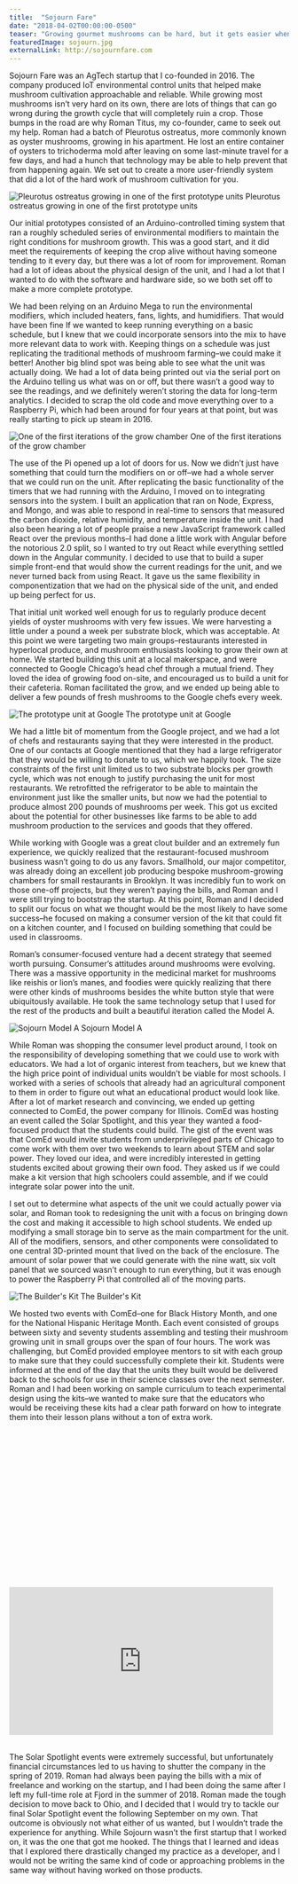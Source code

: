 ```yaml
---
title:  "Sojourn Fare"
date: "2018-04-02T00:00:00-0500"
teaser: "Growing gourmet mushrooms can be hard, but it gets easier when you have a data-heavy AgTech startup doing it for you."
featuredImage: sojourn.jpg
externalLink: http://sojournfare.com
---
```


Sojourn Fare was an AgTech startup that I co-founded in 2016. The company produced IoT environmental control units that helped make mushroom cultivation approachable and reliable. While growing most mushrooms isn’t very hard on its own, there are lots of things that can go wrong during the growth cycle that will completely ruin a crop. Those bumps in the road are why Roman Titus, my co-founder, came to seek out my help. Roman had a batch of Pleurotus ostreatus, more commonly known as oyster mushrooms, growing in his apartment. He lost an entire container of oysters to trichoderma mold after leaving on some last-minute travel for a few days, and had a hunch that technology may be able to help prevent that from happening again. We set out to create a more user-friendly system that did a lot of the hard work of mushroom cultivation for you.

<div class="image-container large-image">
  <img src="./sojourn-2.jpg" alt="Pleurotus ostreatus growing in one of the first prototype units" />
  <a class="image-caption">Pleurotus ostreatus growing in one of the first prototype units</a>
</div>

Our initial prototypes consisted of an Arduino-controlled timing system that ran a roughly scheduled series of environmental modifiers to maintain the right conditions for mushroom growth. This was a good start, and it did meet the requirements of keeping the crop alive without having someone tending to it every day, but there was a lot of room for improvement. Roman had a lot of ideas about the physical design of the unit, and I had a lot that I wanted to do with the software and hardware side, so we both set off to make a more complete prototype.

<div class="paragraph-with-picture">
  <p>We had been relying on an Arduino Mega to run the environmental modifiers, which included heaters, fans, lights, and humidifiers. That would have been fine If we wanted to keep running everything on a basic schedule, but I knew that we could incorporate sensors into the mix to have more relevant data to work with. Keeping things on a schedule was just replicating the traditional methods of mushroom farming–we could make it better! Another big blind spot was being able to see what the unit was actually doing. We had a lot of data being printed out via the serial port on the Arduino telling us what was on or off, but there wasn’t a good way to see the readings, and we definitely weren’t storing the data for long-term analytics. I decided to scrap the old code and move everything over to a Raspberry Pi, which had been around for four years at that point, but was really starting to pick up steam in 2016.</p>

  <div class="image-container small-image">
    <img src="./sojourn-original.jpg" alt="One of the first iterations of the grow chamber" />
    <a class="image-caption">One of the first iterations of the grow chamber</a>
  </div>

</div>

The use of the Pi opened up a lot of doors for us. Now we didn’t just have something that could turn the modifiers on or off–we had a whole server that we could run on the unit. After replicating the basic functionality of the timers that we had running with the Arduino, I moved on to integrating sensors into the system. I built an application that ran on Node, Express, and Mongo, and was able to respond in real-time to sensors that measured the carbon dioxide, relative humidity, and temperature inside the unit. I had also been hearing a lot of people praise a new JavaScript framework called React over the previous months–I had done a little work with Angular before the notorious 2.0 split, so I wanted to try out React while everything settled down in the Angular community. I decided to use that to build a super simple front-end that would show the current readings for the unit, and we never turned back from using React. It gave us the same flexibility in componentization that we had on the physical side of the unit, and ended up being perfect for us.

<div class="paragraph-with-picture">
  <p>That initial unit worked well enough for us to regularly produce decent yields of oyster mushrooms with very few issues. We were harvesting a little under a pound a week per substrate block, which was acceptable. At this point we were targeting two main groups–restaurants interested in hyperlocal produce, and mushroom enthusiasts looking to grow their own at home. We started building this unit at a local makerspace, and were connected to Google Chicago’s head chef through a mutual friend. They loved the idea of growing food on-site, and encouraged us to build a unit for their cafeteria. Roman facilitated the grow, and we ended up being able to deliver a few pounds of fresh mushrooms to the Google chefs every week.</p>

  <div class="image-container small-image">
    <img src="./sojourn-prototype.jpg" alt="The prototype unit at Google" />
    <a class="image-caption">The prototype unit at Google</a>
  </div>

</div>

We had a little bit of momentum from the Google project, and we had a lot of chefs and restaurants saying that they were interested in the product. One of our contacts at Google mentioned that they had a large refrigerator that they would be willing to donate to us, which we happily took. The size constraints of the first unit limited us to two substrate blocks per growth cycle, which was not enough to justify purchasing the unit for most restaurants. We retrofitted the refrigerator to be able to maintain the environment just like the smaller units, but now we had the potential to produce almost 200 pounds of mushrooms per week. This got us excited about the potential for other businesses like farms to be able to add mushroom production to the services and goods that they offered.

While working with Google was a great clout builder and an extremely fun experience, we quickly realized that the restaurant-focused mushroom business wasn’t going to do us any favors. Smallhold, our major competitor, was already doing an excellent job producing bespoke mushroom-growing chambers for small restaurants in Brooklyn. It was incredibly fun to work on those one-off projects, but they weren’t paying the bills, and Roman and I were still trying to bootstrap the startup. At this point, Roman and I decided to split our focus on what we thought would be the most likely to have some success–he focused on making a consumer version of the kit that could fit on a kitchen counter, and I focused on building something that could be used in classrooms.

Roman’s consumer-focused venture had a decent strategy that seemed worth pursuing. Consumer’s attitudes around mushrooms were evolving. There was a massive opportunity in the medicinal market for mushrooms like reishis or lion’s manes, and foodies were quickly realizing that there were other kinds of mushrooms besides the white button style that were ubiquitously available. He took the same technology setup that I used for the rest of the products and built a beautiful iteration called the Model A.

<div class="image-container large-image">
  <img src="./sojourn-model-a.jpg" alt="Sojourn Model A"/>
  <a class="image-caption">Sojourn Model A</a>
</div>

While Roman was shopping the consumer level product around, I took on the responsibility of developing something that we could use to work with educators. We had a lot of organic interest from teachers, but we knew that the high price point of individual units wouldn’t be viable for most schools. I worked with a series of schools that already had an agricultural component to them in order to figure out what an educational product would look like. After a lot of market research and convincing, we ended up getting connected to ComEd, the power company for Illinois. ComEd was hosting an event called the Solar Spotlight, and this year they wanted a food-focused product that the students could build. The gist of the event was that ComEd would invite students from underprivileged parts of Chicago to come work with them over two weekends to learn about STEM and solar power. They loved our idea, and were incredibly interested in getting students excited about growing their own food. They asked us if we could make a kit version that high schoolers could assemble, and if we could integrate solar power into the unit.

<div class="paragraph-with-picture">
  <p>I set out to determine what aspects of the unit we could actually power via solar, and Roman took to redesigning the unit with a focus on bringing down the cost and making it accessible to high school students. We ended up modifying a small storage bin to serve as the main compartment for the unit. All of the modifiers, sensors, and other components were consolidated to one central 3D-printed mount that lived on the back of the enclosure. The amount of solar power that we could generate with the nine watt, six volt panel that we sourced wasn’t enough to run everything, but it was enough to power the Raspberry Pi that controlled all of the moving parts.</p>

  <div class="image-container small-image">
    <img src="./builders-kit.jpg" alt="The Builder's Kit" />
    <a class="image-caption">The Builder's Kit</a>
  </div>

</div>

We hosted two events with ComEd–one for Black History Month, and one for the National Hispanic Heritage Month. Each event consisted of groups between sixty and seventy students assembling and testing their mushroom growing unit in small groups over the span of four hours. The work was challenging, but ComEd provided employee mentors to sit with each group to make sure that they could successfully complete their kit. Students were informed at the end of the day that the units they built would be delivered back to the schools for use in their science classes over the next semester. Roman and I had been working on sample curriculum to teach experimental design using the kits–we wanted to make sure that the educators who would be receiving these kits had a clear path forward on how to integrate them into their lesson plans without a ton of extra work.

<div style="padding:56.25% 0 0 0;position:relative;">
  <iframe width="476" height="267" src="https://abc7chicago.com/video/embed/?pid=5143962" frameborder="0" allowfullscreen></iframe>
</div>

<br/>

The Solar Spotlight events were extremely successful, but unfortunately financial circumstances led to us having to shutter the company in the spring of 2019. Roman had always been paying the bills with a mix of freelance and working on the startup, and I had been doing the same after I left my full-time role at Fjord in the summer of 2018. Roman made the tough decision to move back to Ohio, and I decided that I would try to tackle our final Solar Spotlight event the following September on my own. That outcome is obviously not what either of us wanted, but I wouldn’t trade the experience for anything. While Sojourn wasn’t the first startup that I worked on, it was the one that got me hooked. The things that I learned and ideas that I explored there drastically changed my practice as a developer, and I would not be writing the same kind of code or approaching problems in the same way without having worked on those products.  
